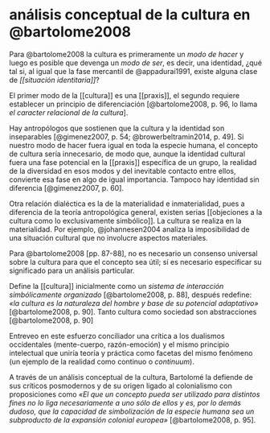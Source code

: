 # análisis conceptual de la cultura en @bartolome2008
Para @bartolome2008 la cultura es primeramente un *modo de hacer* y luego es posible que devenga un *modo de ser*, es decir, una identidad, ¿qué tal si, al igual que la fase mercantil de @appadurai1991, existe alguna clase de *[[situación identitaria]]*?

El primer modo de la [[cultura]] es una [[praxis]], el segundo requiere establecer un principio de diferenciación [@bartolome2008, p. 96, lo llama *el caracter relacional de la cultura*]. 

Hay antropólogos que sostienen que la cultura y la identidad son inseparables [@gimenez2007, p. 54; @browerbeltramin2014, p. 49]. Si nuestro modo de hacer fuera igual en toda la especie humana, el concepto de cultura sería innecesario, de modo que, aunque la identidad cultural fuera una fase potencial en la [[praxis]] específica de un grupo, la realidad de la diversidad en esos modos y del inevitable contacto entre ellos, convierte esa fase en algo de igual importancia. Tampoco hay identidad sin diferencia [@gimenez2007, p. 60].

Otra relación dialéctica es la de la materialidad e inmaterialidad, pues a diferencia de la teoría antropológica general, existen serias [[objeciones a la cultura como lo exclusivamente simbólico]]. La cultura se realiza en la materialidad. Por ejemplo, @johannesen2004 analiza la imposibilidad de una situación cultural que no involucre aspectos materiales.

Para @bartolome2008 [pp. 87-88], no es necesario un consenso universal sobre la cultura para que el concepto sea útil; sí es necesario especificar su significado para un análisis particular.

Define la [[cultura]] inicialmente como un *sistema de interacción simbólicamente organizado* [@bartolome2008, p. 88], después redefine: *«la cultura es la naturaleza del hombre y base de su potencial adaptativo»* [@bartolome2008, p. 90]. Tanto cultura como sociedad son abstracciones [@bartolome2008, p. 90]

Entreveo en este esfuerzo conciliador una crítica a los dualismos occidentales (mente-cuerpo, razón-emoción) y el mismo principio intelectual que uniría teoría y práctica como facetas del mismo fenómeno (un ejemplo de la realidad como continuo o *continuum*).

A través de un análisis conceptual de la cultura, Bartolomé la defiende de sus críticos posmodernos y de su origen ligado al colonialismo con proposiciones como *«El que un concepto pueda ser utilizado para distintos fines no lo liga necesariamente a uno sólo de ellos y es, por lo demás dudoso, que la capacidad de simbolización de la especie humana sea un subproducto de la expansión colonial europea»* [@bartolome2008, p. 95].